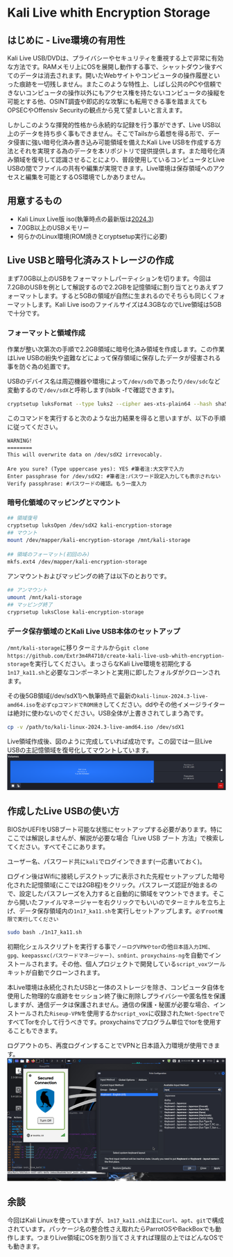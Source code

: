 # Kali Live whith Encryption Storage
## はじめに - Live環境の有用性
Kali Live USB/DVDは、プライバシーやセキュリティを重視する上で非常に有効な方法です。RAMメモリ上にOSを展開し動作する事で、シャットダウン後すべてのデータは消去されます。開いたWebサイトやコンピュータの操作履歴といった痕跡を一切残しません。またこのような特性上、しばし公共のPCや信頼できないコンピュータの操作以外にもアクセス権を持たないコンピュータの操縦を可能とする他、OSINT調査や即応的な攻撃にも転用できる事を踏まえてもOPSECやOffensiv Securityの観点から見て望ましいと言えます。

しかしこのような揮発的性格から永続的な記録を行う事ができず、Live USB以上のデータを持ち歩く事もできません。そこでTailsから着想を得る形で、データ侵害に強い暗号化済み書き込み可能領域を備えたKali Live USBを作成する方法とそれを実現する為のデータを本リポジトリで提供提供します。また暗号化済み領域を復号して認識させることにより、普段使用しているコンピュータとLive USBの間でファイルの共有や編集が実現できます。Live環境は保存領域へのアクセスと編集を可能とするOS環境でしかありません。

## 用意するもの
- Kali Linux Live版 iso(執筆時点の最新版は[2024.3](https://cdimage.kali.org/kali-2024.3/))
- 7.0GB以上のUSBメモリー
- 何らかのLinux環境(ROM焼きとcryptsetup実行に必要)

## Live USBと暗号化済みストレージの作成
まず7.0GB以上のUSBをフォーマットしパーティションを切ります。今回は7.2GBのUSBを例として解説するので2.2GBを記憶領域に割り当てとりあえずフォーマットします。すると5GBの領域が自然に生まれるのでそちらも同じくフォーマットします。Kali Live isoのファイルサイズは4.3GBなのでLive領域は5GBで十分です。

### フォーマットと領域作成
作業が整い次第次の手順で2.2GB領域に暗号化済み領域を作成します。この作業はLive USBの紛失や盗難などによって保存領域に保存したデータが侵害される事を防ぐ為の処置です。

USBのデバイス名は周辺機器や環境によって`/dev/sdb`であったり`/dev/sdc`など変動するので`/dev/sdX`と呼称します(lsblk -fで確認できます)。

```bash
cryptsetup luksFormat --type luks2 --cipher aes-xts-plain64 --hash sha512 --iter-time 2000 --key-size 512 --pbkdf argon2id --use-urandom --verify-passphrase /dev/sdX2
```

このコマンドを実行すると次のような出力結果を得ると思いますが、以下の手順に従ってください。

```
WARNING!
========
This will overwrite data on /dev/sdX2 irrevocably.

Are you sure? (Type uppercase yes): YES #筆者注:大文字で入力
Enter passphrase for /dev/sdX2: #筆者注:パスワード設定入力しても表示されない
Verify passphrase: #パスワードの確認。もう一度入力
```

### 暗号化領域のマッピングとマウント

```bash
## 領域復号
cryptsetup luksOpen /dev/sdX2 kali-encryption-storage
## マウント
mount /dev/mapper/kali-encryption-storage /mnt/kali-storage

## 領域のフォーマット(初回のみ)
mkfs.ext4 /dev/mapper/kali-encryption-storage
```

アンマウントおよびマッピングの終了は以下のとおりです。

```bash
## アンマウント
umount /mnt/kali-storage
## マッピング終了
cryprsetup luksClose kali-encryption-storage
```

### データ保存領域のとKali Live USB本体のセットアップ
`/mnt/kali-storage`に移りターミナルから`git clone https://github.com/Extr3m4R4710/create-kali-live-usb-whith-encryption-storage`を実行してください。まっさらなKali Live環境を初期化する`1n17_ka11.sh`と必要なコンポーネントと実用に即したフォルダがクローンされます。

その後5GB領域(/dev/sdX1)へ執筆時点で最新の`kali-linux-2024.3-live-amd64.iso`を`必ずcpコマンドでROM焼き`してください。ddやその他イメージライターは絶対に使わないのでください。USB全体が上書きされてしまう為です。

```bash
cp -v /path/to/kali-linux-2024.3-live-amd64.iso /dev/sdX1
```

Live領域作成後、図のように完成していれば成功です。この図では一旦Live USBの主記憶領域を復号化してマウントしています。
![](./img/kali-live-disk-part.png)

## 作成したLive USBの使い方
BIOSかUEFIをUSBブート可能な状態にセットアップする必要があります。特にここでは解説しませんが、解説が必要な場合「Live USB ブート 方法」で検索してください。すべてそこにあります。

ユーザー名、パスワード共に`kali`でログインできます(一応書いておく)。

ログイン後はWifiに接続しデスクトップに表示された先程セットアップした暗号化された記憶領域(ここでは2GB程)をクリック。パスフレーズ認証が始まるので、設定したパスフレーズを入力すると自動的に領域をマウントできます。そこから開いたファイルマネージャーを右クリックでもいいのでターミナルを立ち上げ、データ保存領域内の`1n17_ka11.sh`を実行しセットアップします。`必ずroot権限で実行してください`

```bash
sudo bash ./1n17_ka11.sh
```

初期化シェルスクリプトを実行する事で`ノーログVPNやtor`の他`日本語入力IME、gpg、keepassxc(パスワードマネージャー)、sn0int、proxychains-ng`を自動でインストールされます。その他、個人プロジェクトで開発している`script_vox`ツールキットが自動でクローンされます。

本Live環境は永続化されたUSBと一体のストレージを除き、コンピュータ自体を使用した物理的な痕跡をセッション終了後に削除しプライバシーや匿名性を保護しますが、通信データは保護されません。通信の保護・秘匿が必要な場合、インストールされた`Riseup-VPN`を使用するか`script_vox`に収録された`Net-Spectre`ですべてTorを介して行うべきです。proxychainsでプログラム単位でtorを使用することもできます。

ログアウトのち、再度ログインすることでVPNと日本語入力環境が使用できます。
![](./img/kali-live-desktop-screenshot.png)

## 余談
今回はKali Linuxを使っていますが、`1n17_ka11.sh`は主に`curl`、`apt`、`git`で構成されています。パッケージ名の整合性さえ取れたらParrotOSやBackBoxでも動作します。つまりLive領域にOSを割り当てさえすれば理屈の上ではどんなOSでも動きます。

